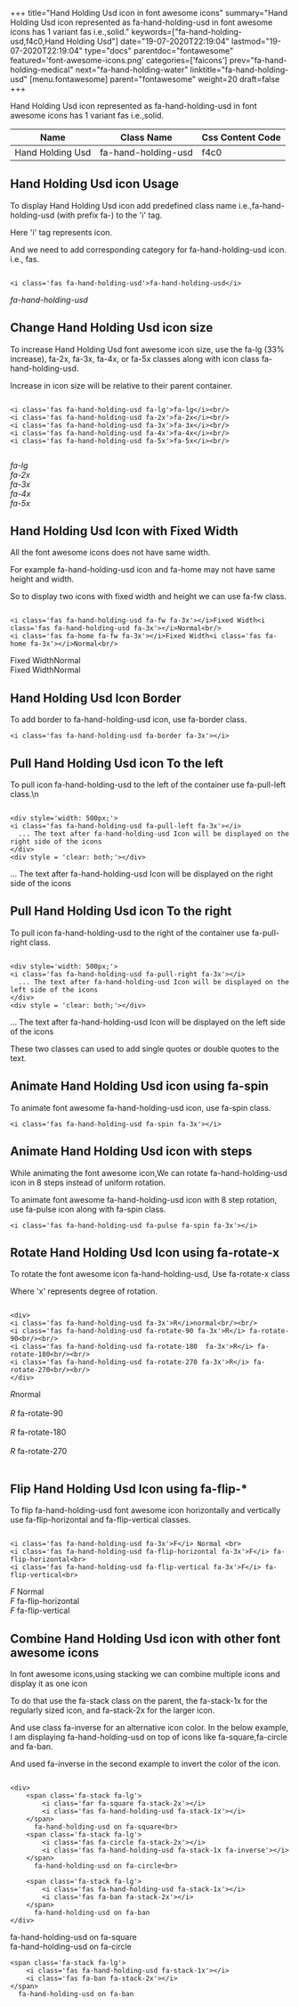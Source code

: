 +++
title="Hand Holding Usd icon in font awesome icons"
summary="Hand Holding Usd icon represented as fa-hand-holding-usd in font awesome icons has 1 variant fas i.e.,solid."
keywords=["fa-hand-holding-usd,f4c0,Hand Holding Usd"]
date="19-07-2020T22:19:04"
lastmod="19-07-2020T22:19:04"
type="docs"
parentdoc="fontawesome"
featured='font-awesome-icons.png'
categories=['faicons']
prev="fa-hand-holding-medical"
next="fa-hand-holding-water"
linktitle="fa-hand-holding-usd"
[menu.fontawesome]
parent="fontawesome"
weight=20
draft=false
+++


Hand Holding Usd icon represented as fa-hand-holding-usd in font awesome icons has 1 variant fas i.e.,solid.

<div class='table-responsive'><table class='table'><thead><tr><th>Name</th><th>Class Name</th><th>Css Content Code</th></tr></thead><tbody><tr><td>Hand Holding Usd</td><td>fa-hand-holding-usd</td><td>f4c0</td></tr></tbody></table></div>



## Hand Holding Usd icon Usage

To display Hand Holding Usd icon add predefined class name i.e.,fa-hand-holding-usd (with prefix fa-) to the 'i' tag.

Here 'i' tag represents icon.

And we need to add corresponding category for fa-hand-holding-usd icon. i.e., fas.


```

<i class='fas fa-hand-holding-usd'>fa-hand-holding-usd</i>
```

<i class='fas fa-hand-holding-usd'>fa-hand-holding-usd</i>




## Change Hand Holding Usd icon size
To increase Hand Holding Usd font awesome icon size, use the fa-lg (33% increase), fa-2x, fa-3x, fa-4x, or fa-5x classes along with icon class fa-hand-holding-usd.

Increase in icon size will be relative to their parent container. 

```

<i class='fas fa-hand-holding-usd fa-lg'>fa-lg</i><br/>
<i class='fas fa-hand-holding-usd fa-2x'>fa-2x</i><br/>
<i class='fas fa-hand-holding-usd fa-3x'>fa-3x</i><br/>
<i class='fas fa-hand-holding-usd fa-4x'>fa-4x</i><br/>
<i class='fas fa-hand-holding-usd fa-5x'>fa-5x</i><br/>
            
```

<i class='fas fa-hand-holding-usd fa-lg'>fa-lg</i><br/>
<i class='fas fa-hand-holding-usd fa-2x'>fa-2x</i><br/>
<i class='fas fa-hand-holding-usd fa-3x'>fa-3x</i><br/>
<i class='fas fa-hand-holding-usd fa-4x'>fa-4x</i><br/>
<i class='fas fa-hand-holding-usd fa-5x'>fa-5x</i><br/>
            



## Hand Holding Usd Icon with Fixed Width 

All the font awesome icons does not have same width.

For example fa-hand-holding-usd icon and fa-home may not have same height and width.

So to display two icons with fixed width and height we can use fa-fw class.


```

<i class='fas fa-hand-holding-usd fa-fw fa-3x'></i>Fixed Width<i class='fas fa-hand-holding-usd fa-3x'></i>Normal<br/>
<i class='fas fa-home fa-fw fa-3x'></i>Fixed Width<i class='fas fa-home fa-3x'></i>Normal<br/>
```

<i class='fas fa-hand-holding-usd fa-fw fa-3x'></i>Fixed Width<i class='fas fa-hand-holding-usd fa-3x'></i>Normal<br/>
<i class='fas fa-home fa-fw fa-3x'></i>Fixed Width<i class='fas fa-home fa-3x'></i>Normal<br/>



## Hand Holding Usd Icon Border 

To add border to fa-hand-holding-usd icon, use fa-border class.


```
<i class='fas fa-hand-holding-usd fa-border fa-3x'></i>

```
<i class='fas fa-hand-holding-usd fa-border fa-3x'></i>





## Pull Hand Holding Usd icon To the left

To pull icon fa-hand-holding-usd to the left of the container use fa-pull-left class.\n

```

<div style='width: 500px;'>
<i class='fas fa-hand-holding-usd fa-pull-left fa-3x'></i>
  ... The text after fa-hand-holding-usd Icon will be displayed on the right side of the icons
</div>
<div style = 'clear: both;'></div>
```

<div style='width: 500px;'>
<i class='fas fa-hand-holding-usd fa-pull-left fa-3x'></i>
  ... The text after fa-hand-holding-usd Icon will be displayed on the right side of the icons
</div>
<div style = 'clear: both;'></div>




## Pull Hand Holding Usd icon To the right
To pull icon fa-hand-holding-usd to the right of the container use fa-pull-right class.

```

<div style='width: 500px;'>
<i class='fas fa-hand-holding-usd fa-pull-right fa-3x'></i>
  ... The text after fa-hand-holding-usd Icon will be displayed on the left side of the icons
</div>
<div style = 'clear: both;'></div>
```

<div style='width: 500px;'>
<i class='fas fa-hand-holding-usd fa-pull-right fa-3x'></i>
  ... The text after fa-hand-holding-usd Icon will be displayed on the left side of the icons
</div>
<div style = 'clear: both;'></div>

These two classes can used to add single quotes or double quotes to the text.


## Animate Hand Holding Usd icon using fa-spin
To animate font awesome fa-hand-holding-usd icon, use fa-spin class.

```
<i class='fas fa-hand-holding-usd fa-spin fa-3x'></i>
```
<i class='fas fa-hand-holding-usd fa-spin fa-3x'></i>




## Animate Hand Holding Usd icon with steps
While animating the font awesome icon,We can rotate fa-hand-holding-usd icon in 8 steps instead of uniform rotation.

To animate font awesome fa-hand-holding-usd icon with 8 step rotation, use fa-pulse icon along with fa-spin class.


```
<i class='fas fa-hand-holding-usd fa-pulse fa-spin fa-3x'></i>

```
<i class='fas fa-hand-holding-usd fa-pulse fa-spin fa-3x'></i>





## Rotate Hand Holding Usd Icon using fa-rotate-x
To rotate the font awesome icon fa-hand-holding-usd, Use fa-rotate-x class

Where 'x' represents degree of rotation.


```

<div>
<i class='fas fa-hand-holding-usd fa-3x'>R</i>normal<br/><br/>
<i class='fas fa-hand-holding-usd fa-rotate-90 fa-3x'>R</i> fa-rotate-90<br/><br/> 
<i class='fas fa-hand-holding-usd fa-rotate-180  fa-3x'>R</i> fa-rotate-180<br/><br/> 
<i class='fas fa-hand-holding-usd fa-rotate-270 fa-3x'>R</i> fa-rotate-270<br/><br/>
</div>
```

<div>
<i class='fas fa-hand-holding-usd fa-3x'>R</i>normal<br/><br/>
<i class='fas fa-hand-holding-usd fa-rotate-90 fa-3x'>R</i> fa-rotate-90<br/><br/> 
<i class='fas fa-hand-holding-usd fa-rotate-180  fa-3x'>R</i> fa-rotate-180<br/><br/> 
<i class='fas fa-hand-holding-usd fa-rotate-270 fa-3x'>R</i> fa-rotate-270<br/><br/>
</div>




## Flip Hand Holding Usd Icon using fa-flip-*
To flip fa-hand-holding-usd font awesome icon horizontally and vertically use fa-flip-horizontal and fa-flip-vertical classes. 

```

<i class='fas fa-hand-holding-usd fa-3x'>F</i> Normal <br>
<i class='fas fa-hand-holding-usd fa-flip-horizontal fa-3x'>F</i> fa-flip-horizontal<br>
<i class='fas fa-hand-holding-usd fa-flip-vertical fa-3x'>F</i> fa-flip-vertical<br>
```

<i class='fas fa-hand-holding-usd fa-3x'>F</i> Normal <br>
<i class='fas fa-hand-holding-usd fa-flip-horizontal fa-3x'>F</i> fa-flip-horizontal<br>
<i class='fas fa-hand-holding-usd fa-flip-vertical fa-3x'>F</i> fa-flip-vertical<br>




## Combine Hand Holding Usd icon with other font awesome icons
In font awesome icons,using stacking we can combine multiple icons and display it as one icon 

To do that use the fa-stack class on the parent, the fa-stack-1x for the regularly sized icon, and fa-stack-2x for the larger icon.

And use class fa-inverse for an alternative icon color. 
In the below example, I am displaying fa-hand-holding-usd on top of icons like fa-square,fa-circle and fa-ban.

And used fa-inverse in the second example to invert the color of the icon.

```

<div>
    <span class='fa-stack fa-lg'>
        <i class='far fa-square fa-stack-2x'></i>
        <i class='fas fa-hand-holding-usd fa-stack-1x'></i>
    </span>
      fa-hand-holding-usd on fa-square<br>
    <span class='fa-stack fa-lg'>
        <i class='fas fa-circle fa-stack-2x'></i>
        <i class='fas fa-hand-holding-usd fa-stack-1x fa-inverse'></i>
    </span>
      fa-hand-holding-usd on fa-circle<br>

    <span class='fa-stack fa-lg'>
        <i class='fas fa-hand-holding-usd fa-stack-1x'></i>
        <i class='fas fa-ban fa-stack-2x'></i>
    </span>
      fa-hand-holding-usd on fa-ban
</div>
```

<div>
    <span class='fa-stack fa-lg'>
        <i class='far fa-square fa-stack-2x'></i>
        <i class='fas fa-hand-holding-usd fa-stack-1x'></i>
    </span>
      fa-hand-holding-usd on fa-square<br>
    <span class='fa-stack fa-lg'>
        <i class='fas fa-circle fa-stack-2x'></i>
        <i class='fas fa-hand-holding-usd fa-stack-1x fa-inverse'></i>
    </span>
      fa-hand-holding-usd on fa-circle<br>

    <span class='fa-stack fa-lg'>
        <i class='fas fa-hand-holding-usd fa-stack-1x'></i>
        <i class='fas fa-ban fa-stack-2x'></i>
    </span>
      fa-hand-holding-usd on fa-ban
</div>






